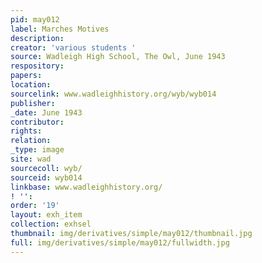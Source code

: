 ```yaml
---
pid: may012
label: Marches Motives
description:
creator: 'various students '
source: Wadleigh High School, The Owl, June 1943
respository:
papers:
location:
sourcelink: www.wadleighhistory.org/wyb/wyb014
publisher:
_date: June 1943
contributor:
rights:
relation:
_type: image
site: wad
sourcecoll: wyb/
sourceid: wyb014
linkbase: www.wadleighhistory.org/
! '':
order: '19'
layout: exh_item
collection: exhsel
thumbnail: img/derivatives/simple/may012/thumbnail.jpg
full: img/derivatives/simple/may012/fullwidth.jpg
---
```

